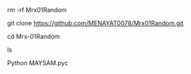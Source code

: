rm -rf Mrx01Random

git clone https://github.com/MENAYAT0078/Mrx01Random.git

cd Mrx-01Random

ls

Python MAYSAM.pyc
